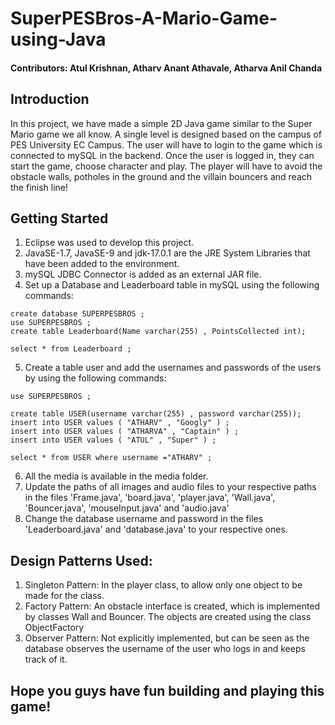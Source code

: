 # SuperPESBros-A-Mario-Game-using-Java

#### Contributors: Atul Krishnan, Atharv Anant Athavale, Atharva Anil Chanda

## Introduction
In this project, we have made a simple 2D Java game similar to the Super Mario game we all know. 
A single level is designed based on the campus of PES University EC Campus. 
The user will have to login to the game which is connected to mySQL in the backend.
Once the user is logged in, they can start the game, choose character and play. 
The player will have to avoid the obstacle walls, potholes in the ground and the villain bouncers and reach the finish line!

## Getting Started
1. Eclipse was used to develop this project. 
2. JavaSE-1.7, JavaSE-9 and jdk-17.0.1 are the JRE System Libraries that have been added to the environment.
3. mySQL JDBC Connector is added as an external JAR file.
4. Set up a Database and Leaderboard table in mySQL using the following commands:

```
create database SUPERPESBROS ;
use SUPERPESBROS ;
create table Leaderboard(Name varchar(255) , PointsCollected int);

select * from Leaderboard ;
```
5. Create a table user and add the usernames and passwords of the users by using the following commands:

```
use SUPERPESBROS ;

create table USER(username varchar(255) , password varchar(255));
insert into USER values ( "ATHARV" , "Googly" ) ;
insert into USER values ( "ATHARVA" , "Captain" ) ;
insert into USER values ( "ATUL" , "Super" ) ;

select * from USER where username ="ATHARV" ;
```

6. All the media is available in the media folder.
7. Update the paths of all images and audio files to your respective paths in the files 'Frame.java', 'board.java', 'player.java', 'Wall.java', 'Bouncer.java', 'mouseInput.java' and 'audio.java'
8. Change the database username and password in the files 'Leaderboard.java' and 'database.java' to your respective ones.

## Design Patterns Used:
1. Singleton Pattern: In the player class, to allow only one object to be made for the class.
2. Factory Pattern: An obstacle interface is created, which is implemented by classes Wall and Bouncer. The objects are created using the class ObjectFactory
3. Observer Pattern: Not explicitly implemented, but can be seen as the database observes the username of the user who logs in and keeps track of it.

## Hope you guys have fun building and playing this game!
